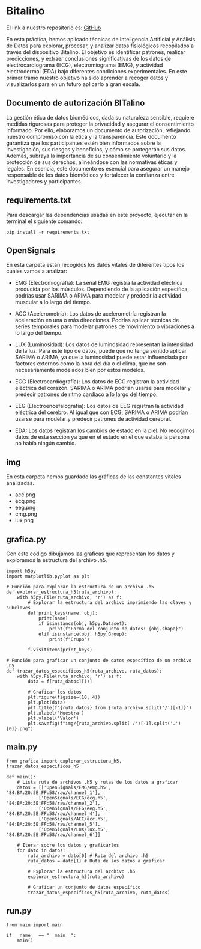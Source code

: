 # Bitalino
El link a nuestro repositorio es: [GitHub](https://github.com/albabernal03/Bitalino)

En esta práctica, hemos aplicado técnicas de Inteligencia Artificial y Análisis de Datos para explorar, procesar, y analizar datos fisiológicos recopilados a través del dispositivo Bitalino. El objetivo es identificar patrones, realizar predicciones, y extraer conclusiones significativas de los datos de electrocardiograma (ECG), electromiograma (EMG), y actividad electrodermal (EDA) bajo diferentes condiciones experimentales. En este primer tramo nuestro objetivo ha sido aprender a recoger datos y visualizarlos para en un futuro aplicarlo a gran escala.

## Documento de autorización BITalino

La gestión ética de datos biomédicos, dada su naturaleza sensible, requiere medidas rigurosas para proteger la privacidad y asegurar el consentimiento informado. Por ello, elaboramos un documento de autorización, reflejando nuestro compromiso con la ética y la transparencia. Este documento garantiza que los participantes estén bien informados sobre la investigación, sus riesgos y beneficios, y cómo se protegerán sus datos. Además, subraya la importancia de su consentimiento voluntario y la protección de sus derechos, alineándose con las normativas éticas y legales. En esencia, este documento es esencial para asegurar un manejo responsable de los datos biomédicos y fortalecer la confianza entre investigadores y participantes.

## requirements.txt
Para descargar las dependencias usadas en este proyecto, ejecutar en la terminal el siguiente comando:
```
pip install -r requirements.txt
```

## OpenSignals
En esta carpeta están recogidos los datos vitales de diferentes tipos los cuales vamos a analizar:

- EMG (Electromiografía): La señal EMG registra la actividad eléctrica producida por los músculos. Dependiendo de la aplicación específica, podrías usar SARIMA o ARIMA para modelar y predecir la actividad muscular a lo largo del tiempo.

- ACC (Acelerometría): Los datos de acelerometría registran la aceleración en una o más direcciones. Podrías aplicar técnicas de series temporales para modelar patrones de movimiento o vibraciones a lo largo del tiempo.

- LUX (Luminosidad): Los datos de luminosidad representan la intensidad de la luz. Para este tipo de datos, puede que no tenga sentido aplicar SARIMA o ARIMA, ya que la luminosidad puede estar influenciada por factores externos como la hora del día o el clima, que no son necesariamente modelados bien por estos modelos.

- ECG (Electrocardiografía): Los datos de ECG registran la actividad eléctrica del corazón. SARIMA o ARIMA podrían usarse para modelar y predecir patrones de ritmo cardíaco a lo largo del tiempo.

- EEG (Electroencefalografía): Los datos de EEG registran la actividad eléctrica del cerebro. Al igual que con ECG, SARIMA o ARIMA podrían usarse para modelar y predecir patrones de actividad cerebral.

- EDA: Los datos registran los cambios de estado en la piel. No recogimos datos de esta sección ya que en el estado en el que estaba la persona no había ningún cambio.

## img
En esta carpeta hemos guardado las gráficas de las constantes vitales analizadas.
- acc.png
- ecg.png
- eeg.png
- emg.png
- lux.png

## grafica.py
Con este codigo dibujamos las gráficas que representan los datos y exploramos la estructura del archivo .h5.
```
import h5py
import matplotlib.pyplot as plt

# Función para explorar la estructura de un archivo .h5
def explorar_estructura_h5(ruta_archivo):
    with h5py.File(ruta_archivo, 'r') as f:
        # Explorar la estructura del archivo imprimiendo las claves y subclaves
        def print_keys(name, obj):
            print(name)
            if isinstance(obj, h5py.Dataset):
                print(f"Forma del conjunto de datos: {obj.shape}")
            elif isinstance(obj, h5py.Group):
                print(f"Grupo")

        f.visititems(print_keys)

# Función para graficar un conjunto de datos específico de un archivo .h5
def trazar_datos_especificos_h5(ruta_archivo, ruta_datos):
    with h5py.File(ruta_archivo, 'r') as f:
        data = f[ruta_datos][()]
        
        # Graficar los datos
        plt.figure(figsize=(10, 4))
        plt.plot(data)
        plt.title(f"{ruta_datos} from {ruta_archivo.split('/')[-1]}")
        plt.xlabel('Muestra')
        plt.ylabel('Valor')
        plt.savefig(f"img/{ruta_archivo.split('/')[-1].split('.')[0]}.png")
  ```

## main.py
```
from grafica import explorar_estructura_h5, trazar_datos_especificos_h5

def main():
    # Lista ruta de archivos .h5 y rutas de los datos a graficar
    datos = [['OpenSignals/EMG/emg.h5', '84:BA:20:5E:FF:58/raw/channel_1'],
            ['OpenSignals/ECG/ecg.h5', '84:BA:20:5E:FF:58/raw/channel_2'],
            ['OpenSignals/EEG/eeg.h5', '84:BA:20:5E:FF:58/raw/channel_4'],
            ['OpenSignals/ACC/acc.h5', '84:BA:20:5E:FF:58/raw/channel_5'],
            ['OpenSignals/LUX/lux.h5', '84:BA:20:5E:FF:58/raw/channel_6']]

    # Iterar sobre los datos y graficarlos
    for dato in datos:
        ruta_archivo = dato[0] # Ruta del archivo .h5
        ruta_datos = dato[1] # Ruta de los datos a graficar

        # Explorar la estructura del archivo .h5
        explorar_estructura_h5(ruta_archivo)

        # Graficar un conjunto de datos específico
        trazar_datos_especificos_h5(ruta_archivo, ruta_datos)
```
## run.py
```
from main import main

if __name__ == "__main__":
    main()
```


